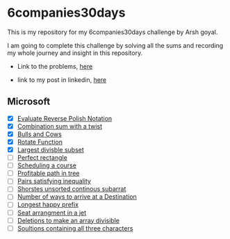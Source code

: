 # 6companies30days
This is my repository for my 6companies30days challenge by Arsh goyal.

I am going to complete this challenge by solving all the sums and recording my whole journey and insight in this repository.

- Link to the problems, [here](https://docs.google.com/document/d/1jkVKWPcOAE2Xjt7GFLV-M8N50HygZpWcO26REFa7dZM/preview?pru=AAABhZJqcbk*pFhUcwbvSSEE1kLNBzMcMw)

- link to my post in linkedin, [here](https://www.linkedin.com/posts/bibek-jha-aa288a202_github-exoutia6companies30days-this-is-activity-7015370669924184064-MM0e?utm_source=share&utm_medium=member_desktop)

## Microsoft
- [x] [Evaluate Reverse Polish Notation](microsoft/evaluate-reverse-polish-notation.md)
- [x] [Combination sum with a twist](microsoft/combination-sum-with-a-twist.md)
- [x] [Bulls and Cows](microsoft/bulls-and-cows.md)
- [x] [Rotate Function](microsoft/rotate-function.md)
- [x] [Largest divisble subset](microsoft/largest-divisble-subset.md)
- [ ] [Perfect rectangle](microsoft/perfect-rectangle.md)
- [ ] [Scheduling a course](microsoft/scheduling-course.md)
- [ ] [Profitable path in tree](microsoft/profitable-path-in-tree.md)
- [ ] [Pairs satisfying inequality](microsoft/pairs-statisfying-inequality.md)
- [ ] [Shorstes unsorted continous subarrat](microsoft/shortest-unsorted-continous-subarray.md)
- [ ] [Number of ways to arrive at a Destination](microsoft/number-of-ways-to-arrive.md)
- [ ] [Longest happy prefix](microsoft/longest-happy-prefix.md)
- [ ] [Seat arrangment in a jet](microsoft/sear-arrangement-in-spice-jet.md)
- [ ] [Deletions to make an array divisible](microsoft/deletions-to-make-arr-div.md)
- [ ] [Soultions containing all three characters](microsoft/solution-containing-all-three-char.md)
